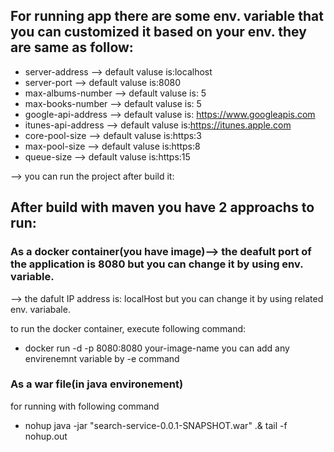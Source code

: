 ## For running app there are some env. variable that you can customized it based on your env. they are same as follow:
- server-address --> default valuse is:localhost
- server-port --> default valuse is:8080
- max-albums-number --> default valuse is: 5
- max-books-number --> default valuse is: 5
- google-api-address --> default valuse is: https://www.googleapis.com
- itunes-api-address --> default valuse is:https://itunes.apple.com
- core-pool-size --> default valuse is:https:3
- max-pool-size --> default valuse is:https:8
- queue-size --> default valuse is:https:15

--> you can run the project after build it:
## After build with maven you have 2 approachs to run:

### As a docker container(you have image)--> the deafult port of the application is 8080 but you can change it by using env. variable.
--> the dafult IP address is: localHost but you can change it by using related env. variabale.

to run the docker container, execute following command:
- docker run -d -p 8080:8080 your-image-name
 you can add any envirenemnt variable by -e command

### As a war file(in java environement)
 for running with following command
 - nohup java -jar "search-service-0.0.1-SNAPSHOT.war" .& tail -f nohup.out 

